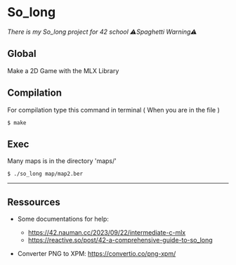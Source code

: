 # So_long

_There is my So_long project for 42 school ⚠️Spaghetti Warning⚠️_

## Global

Make a 2D Game with the MLX Library

## Compilation

For compilation type this command in terminal ( When you are in the file )
```
$ make
```

## Exec

Many maps is in the directory 'maps/'
```
$ ./so_long map/map2.ber
```
***

## Ressources

* Some documentations for help: 
  *  https://42.nauman.cc/2023/09/22/intermediate-c-mlx
  *  https://reactive.so/post/42-a-comprehensive-guide-to-so_long

* Converter PNG to XPM: https://convertio.co/png-xpm/
